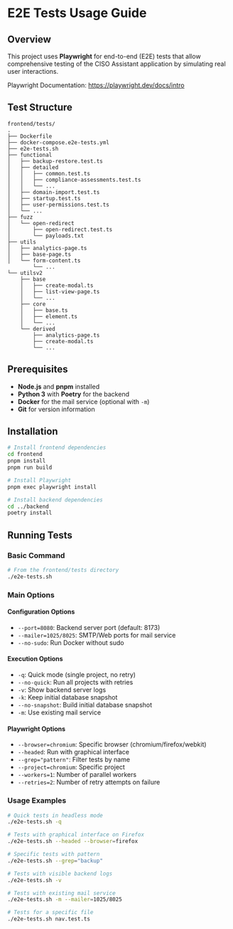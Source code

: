 # E2E Tests Usage Guide

## Overview

This project uses **Playwright** for end-to-end (E2E) tests that allow comprehensive testing of the CISO Assistant application by simulating real user interactions.

Playwright Documentation: <https://playwright.dev/docs/intro>

## Test Structure

```
frontend/tests/
.
├── Dockerfile
├── docker-compose.e2e-tests.yml
├── e2e-tests.sh
├── functional
│   ├── backup-restore.test.ts
│   ├── detailed
│   │   ├── common.test.ts
│   │   ├── compliance-assessments.test.ts
│   │   └── ...
│   ├── domain-import.test.ts
│   ├── startup.test.ts
│   ├── user-permissions.test.ts
│   └── ...
├── fuzz
│   └── open-redirect
│       ├── open-redirect.test.ts
│       └── payloads.txt
├── utils
│   ├── analytics-page.ts
│   ├── base-page.ts
│   └── form-content.ts
        └── ...
└── utilsv2
    ├── base
    │   ├── create-modal.ts
    │   ├── list-view-page.ts
    │   └── ...
    ├── core
    │   ├── base.ts
    │   ├── element.ts
    │   └── ...
    └── derived
        ├── analytics-page.ts
        ├── create-modal.ts
        └── ...
```

## Prerequisites

- **Node.js** and **pnpm** installed
- **Python 3** with **Poetry** for the backend
- **Docker** for the mail service (optional with `-m`)
- **Git** for version information

## Installation

```bash
# Install frontend dependencies
cd frontend
pnpm install
pnpm run build

# Install Playwright
pnpm exec playwright install

# Install backend dependencies
cd ../backend
poetry install
```

## Running Tests

### Basic Command

```bash
# From the frontend/tests directory
./e2e-tests.sh
```

### Main Options

#### Configuration Options

- `--port=8080`: Backend server port (default: 8173)
- `--mailer=1025/8025`: SMTP/Web ports for mail service
- `--no-sudo`: Run Docker without sudo

#### Execution Options

- `-q`: Quick mode (single project, no retry)
- `--no-quick`: Run all projects with retries
- `-v`: Show backend server logs
- `-k`: Keep initial database snapshot
- `--no-snapshot`: Build initial database snapshot
- `-m`: Use existing mail service

#### Playwright Options

- `--browser=chromium`: Specific browser (chromium/firefox/webkit)
- `--headed`: Run with graphical interface
- `--grep="pattern"`: Filter tests by name
- `--project=chromium`: Specific project
- `--workers=1`: Number of parallel workers
- `--retries=2`: Number of retry attempts on failure

### Usage Examples

```bash
# Quick tests in headless mode
./e2e-tests.sh -q

# Tests with graphical interface on Firefox
./e2e-tests.sh --headed --browser=firefox

# Specific tests with pattern
./e2e-tests.sh --grep="backup"

# Tests with visible backend logs
./e2e-tests.sh -v

# Tests with existing mail service
./e2e-tests.sh -m --mailer=1025/8025

# Tests for a specific file
./e2e-tests.sh nav.test.ts
```
